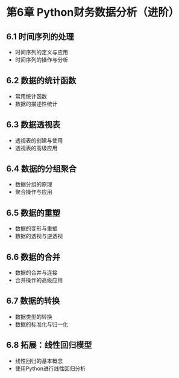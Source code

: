 # 第6章 Python财务数据分析（进阶）

## 6.1 时间序列的处理
- 时间序列的定义与应用
- 时间序列的操作与分析

## 6.2 数据的统计函数
- 常用统计函数
- 数据的描述性统计

## 6.3 数据透视表
- 透视表的创建与使用
- 透视表的高级应用

## 6.4 数据的分组聚合
- 数据分组的原理
- 聚合操作与应用

## 6.5 数据的重塑
- 数据的变形与重塑
- 数据的透视与逆透视

## 6.6 数据的合并
- 数据的合并与连接
- 合并操作的高级应用

## 6.7 数据的转换
- 数据类型的转换
- 数据的标准化与归一化

## 6.8 拓展：线性回归模型
- 线性回归的基本概念
- 使用Python进行线性回归分析 